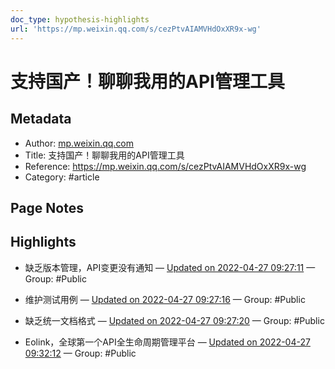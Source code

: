 ```yaml
---
doc_type: hypothesis-highlights
url: 'https://mp.weixin.qq.com/s/cezPtvAIAMVHdOxXR9x-wg'
---
```

# 支持国产！聊聊我用的API管理工具

## Metadata
- Author: [mp.weixin.qq.com]()
- Title: 支持国产！聊聊我用的API管理工具
- Reference: https://mp.weixin.qq.com/s/cezPtvAIAMVHdOxXR9x-wg
- Category: #article

## Page Notes


## Highlights
- 缺乏版本管理，API变更没有通知 — [Updated on 2022-04-27 09:27:11](https://hyp.is/KUwFRMXJEey_WMuWFCTDGQ/mp.weixin.qq.com/s/cezPtvAIAMVHdOxXR9x-wg)  — Group: #Public

- 维护测试用例 — [Updated on 2022-04-27 09:27:16](https://hyp.is/LGDpmMXJEeyvrpdSC5JMqA/mp.weixin.qq.com/s/cezPtvAIAMVHdOxXR9x-wg)  — Group: #Public

- 缺乏统一文档格式 — [Updated on 2022-04-27 09:27:20](https://hyp.is/Ltj0IsXJEey9QXNX7ICzCA/mp.weixin.qq.com/s/cezPtvAIAMVHdOxXR9x-wg)  — Group: #Public






- Eolink，全球第一个API全生命周期管理平台 — [Updated on 2022-04-27 09:32:12](https://hyp.is/3IN3KMXJEeyzlXfeMCiheA/mp.weixin.qq.com/s/cezPtvAIAMVHdOxXR9x-wg)  — Group: #Public

